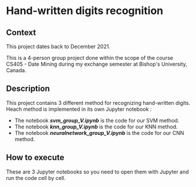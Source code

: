 # Hand-written digits recognition

## Context 

This project dates back to December 2021.

This is a 4-person group project done within the scope of the course CS405 - Date Mining during my exchange semester at Bishop's University, Canada.

## Description 

This project contains 3 different method for recognizing hand-written digits. Heach method is implemented in its own Jupyter notebook :
- The notebook ***svm_group_V.ipynb*** is the code for our SVM method.
- The notebook ***knn_group_V.ipynb*** is the code for our KNN method.
- The notebook ***neuralnetwork_group_V.ipynb*** is the code for our CNN method.

## How to execute

These are 3 Jupyter notebooks so you need to open them with Jupyter and run the code cell by cell.
